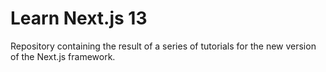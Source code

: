 # Learn Next.js 13

Repository containing the result of a series of tutorials for the new version of the Next.js framework.

